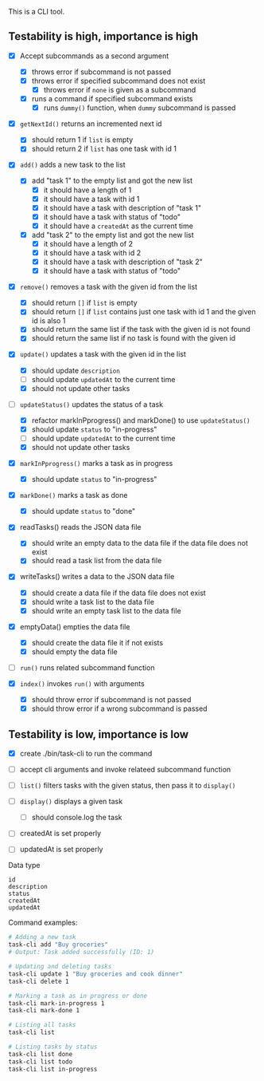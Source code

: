 This is a CLI tool.

## Testability is high, importance is high

- [x] Accept subcommands as a second argument

  - [x] throws error if subcommand is not passed
  - [x] throws error if specified subcommand does not exist
    - [x] throws error if `none` is given as a subcommand
  - [x] runs a command if specified subcommand exists
    - [x] runs `dummy()` function, when `dummy` subcommand is passed

- [x] `getNextId()` returns an incremented next id
  - [x] should return 1 if `list` is empty
  - [x] should return 2 if `list` has one task with id 1
- [x] `add()` adds a new task to the list
  - [x] add "task 1" to the empty list and got the new list
    - [x] it should have a length of 1
    - [x] it should have a task with id 1
    - [x] it should have a task with description of "task 1"
    - [x] it should have a task with status of "todo"
    - [x] it should have a `createdAt` as the current time
  - [x] add "task 2" to the empty list and got the new list
    - [x] it should have a length of 2
    - [x] it should have a task with id 2
    - [x] it should have a task with description of "task 2"
    - [x] it should have a task with status of "todo"
- [x] `remove()` removes a task with the given id from the list
  - [x] should return `[]` if `list` is empty
  - [x] should return `[]` if `list` contains just one task with id 1 and the given id is also 1
  - [x] should return the same list if the task with the given id is not found
  - [x] should return the same list if no task is found with the given id
- [x] `update()` updates a task with the given id in the list
  - [x] should update `description`
  - [ ] should update `updatedAt` to the current time
  - [x] should not update other tasks
- [ ] `updateStatus()` updates the status of a task
  - [x] refactor markInPprogress() and markDone() to use `updateStatus()`
  - [x] should update `status` to "in-progress"
  - [ ] should update `updatedAt` to the current time
  - [x] should not update other tasks
- [x] `markInPprogress()` marks a task as in progress
  - [x] should update `status` to "in-progress"
- [x] `markDone()` marks a task as done

  - [x] should update `status` to "done"

- [x] readTasks() reads the JSON data file
  - [x] should write an empty data to the data file if the data file does not exist
  - [x] should read a task list from the data file
- [x] writeTasks() writes a data to the JSON data file
  - [x] should create a data file if the data file does not exist
  - [x] should write a task list to the data file
  - [x] should write an empty task list to the data file
- [x] emptyData() empties the data file
  - [x] should create the data file it if not exists
  - [x] should empty the data file
- [ ] `run()` runs related subcommand function
- [x] `index()` invokes `run()` with arguments
  - [x] should throw error if subcommand is not passed
  - [x] should throw error if a wrong subcommand is passed

## Testability is low, importance is low

- [x] create ./bin/task-cli to run the command
- [ ] accept cli arguments and invoke relateed subcommand function
- [ ] `list()` filters tasks with the given status, then pass it to `display()`
- [ ] `display()` displays a given task

  - [ ] should console.log the task

- [ ] createdAt is set properly
- [ ] updatedAt is set properly

Data type

```
id
description
status
createdAt
updatedAt
```

Command examples:

```bash
# Adding a new task
task-cli add "Buy groceries"
# Output: Task added successfully (ID: 1)

# Updating and deleting tasks
task-cli update 1 "Buy groceries and cook dinner"
task-cli delete 1

# Marking a task as in progress or done
task-cli mark-in-progress 1
task-cli mark-done 1

# Listing all tasks
task-cli list

# Listing tasks by status
task-cli list done
task-cli list todo
task-cli list in-progress
```
